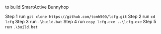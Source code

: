 to build SmartActive Bunnyhop

Step 1 run ``` git clone https://github.com/tomh500/lcfg.git ```
Step 2 run ``` cd lcfg ```
Step 3 run ``` .\build.bat ```
Step 4 run ``` copy lcfg.exe ..\lcfg.exe ```
Step 5 run ``` .\build.bat ```